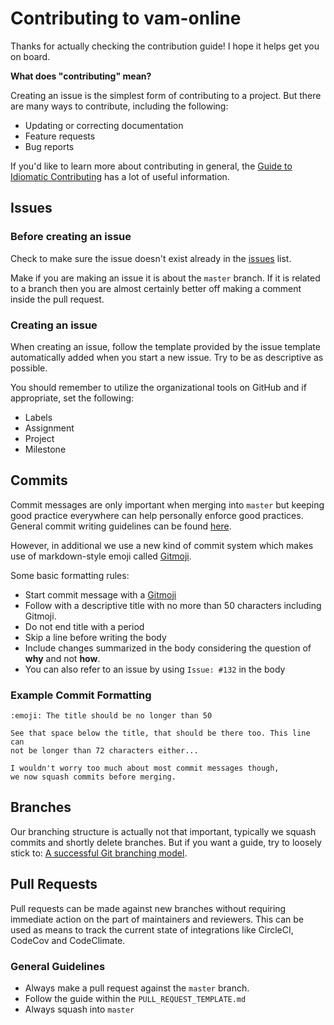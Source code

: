 # Contributing to vam-online

Thanks for actually checking the contribution guide! I hope it helps get you on board.

**What does "contributing" mean?**

Creating an issue is the simplest form of contributing to a project. But there are many ways to contribute, including the following:

- Updating or correcting documentation
- Feature requests
- Bug reports

If you'd like to learn more about contributing in general, the [Guide to Idiomatic Contributing](https://github.com/jonschlinkert/idiomatic-contributing) has a lot of useful information.

## Issues

### Before creating an issue

Check to make sure the issue doesn't exist already in the [issues](https://github.com/mackiedrew/vam-online/issues) list.

Make if you are making an issue it is about the `master` branch. If it is related to a branch then you are almost certainly better off making a comment inside the pull request.

### Creating an issue

When creating an issue, follow the template provided by the issue template automatically added when you start a new issue. Try to be as descriptive as possible.

You should remember to utilize the organizational tools on GitHub and if appropriate, set the following:

- Labels
- Assignment
- Project
- Milestone

## Commits

Commit messages are only important when merging into `master` but keeping good practice everywhere can help personally enforce good practices. General commit writing guidelines can be found [here](https://robots.thoughtbot.com/5-useful-tips-for-a-better-commit-messages). 

However, in additional we use a new kind of commit system which makes use of markdown-style emoji called [Gitmoji](https://gitmoji.carloscuesta.me/).

Some basic formatting rules:
- Start commit message with a [Gitmoji](https://gitmoji.carloscuesta.me/)
- Follow with a descriptive title with no more than 50 characters including Gitmoji.
- Do not end title with a period
- Skip a line before writing the body
- Include changes summarized in the body considering the question of **why** and not **how**.
- You can also refer to an issue by using `Issue: #132` in the body

### Example Commit Formatting

```
:emoji: The title should be no longer than 50

See that space below the title, that should be there too. This line can
not be longer than 72 characters either...

I wouldn't worry too much about most commit messages though,
we now squash commits before merging.

```

## Branches

Our branching structure is actually not that important, typically we squash commits and shortly delete branches. But if you want a guide, try to loosely stick to: [A successful Git branching model](http://nvie.com/posts/a-successful-git-branching-model/).


## Pull Requests

Pull requests can be made against new branches without requiring immediate action on the part of maintainers and reviewers. This can be used as means to track the current state of integrations like CircleCI, CodeCov and CodeClimate. 

### General Guidelines
- Always make a pull request against the `master` branch.
- Follow the guide within the `PULL_REQUEST_TEMPLATE.md`
- Always squash into `master`
